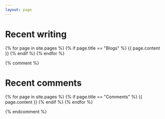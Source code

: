 ```yaml
---
layout: page
---
```


# Recent writing

{% for page in site.pages %}
  {% if page.title == "Blogs" %}
{{ page.content }}
  {% endif %}
{% endfor %}

{% comment %}

# Recent comments

{% for page in site.pages %}
  {% if page.title == "Comments" %}
{{ page.content }}
  {% endif %}
{% endfor %}

{% endcomment %}
